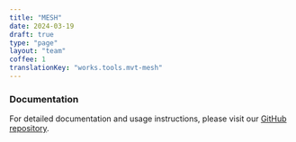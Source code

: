 ```yaml
---
title: "MESH"
date: 2024-03-19
draft: true
type: "page"
layout: "team"
coffee: 1
translationKey: "works.tools.mvt-mesh"
---
```



### Documentation
For detailed documentation and usage instructions, please visit our [GitHub repository](https://github.com/BARGHEST-ngo/mvt-mesh). 
